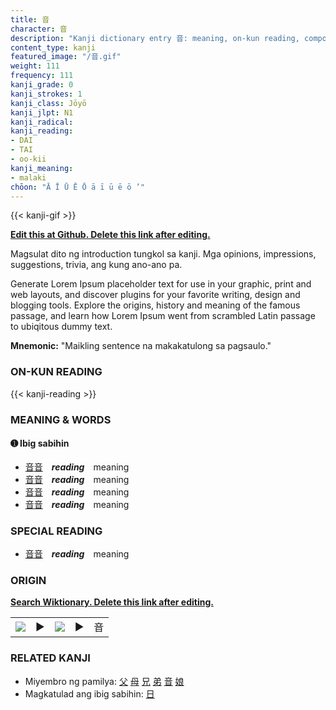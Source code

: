 ```yaml
---
title: 音
character: 音
description: "Kanji dictionary entry 音: meaning, on-kun reading, compounds, origin, related kanji"
content_type: kanji
featured_image: "/音.gif"
weight: 111
frequency: 111
kanji_grade: 0
kanji_strokes: 1
kanji_class: Jōyō
kanji_jlpt: N1
kanji_radical: 
kanji_reading: 
- DAI
- TAI
- oo-kii
kanji_meaning:
- malaki
chōon: "Ā Ī Ū Ē Ō ā ī ū ē ō ’"
---
```

[//]: # (Don't edit the line below. Kanji animated GIF code is automatically generated.)
{{< kanji-gif >}}

[//]: # (Edit below this line.)

**[Edit this at Github. Delete this link after editing.](https://github.com/tim0g/tim/tree/main/content/kanji/音/index.md)**

Magsulat dito ng introduction tungkol sa kanji. Mga opinions, impressions, suggestions, trivia, ang kung ano-ano pa.

Generate Lorem Ipsum placeholder text for use in your graphic, print and web layouts, and discover plugins for your favorite writing, design and blogging tools. Explore the origins, history and meaning of the famous passage, and learn how Lorem Ipsum went from scrambled Latin passage to ubiqitous dummy text.
 
**Mnemonic:** "Maikling sentence na makakatulong sa pagsaulo."

### ON-KUN READING

[//]: # (Don't edit the line below. ON-KUN READING code is automatically generated.)
{{< kanji-reading >}}

### MEANING & WORDS

#### ➊ **Ibig sabihin**
  - [音](../音)[音](../音)　***reading***　meaning
  - [音](../音)[音](../音)　***reading***　meaning
  - [音](../音)[音](../音)　***reading***　meaning
  - [音](../音)[音](../音)　***reading***　meaning

### SPECIAL READING
  - [音](../音)[音](../音)　***reading***　meaning

### ORIGIN

**[Search Wiktionary. Delete this link after editing.](https://wiktionary.org/wiki/音)**
<table class="kanji-table"><tr><td>
<img src="60px-音-bronze.svg.png">
</td><td>▶</td><td>
<img src="60px-音-oracle.svg.png">
</td><td>▶</td>
<td class="kanji-origin">音</td>
</tr></table>

### RELATED KANJI
- Miyembro ng pamilya: [父](../父) [母](../母) [兄](../兄) [弟](../弟) [音](../音) [娘](../娘)
- Magkatulad ang ibig sabihin: [日](../日)

